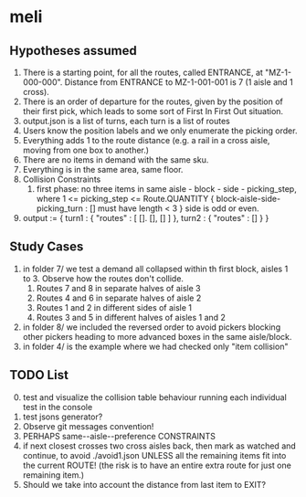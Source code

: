 # meli

## Hypotheses assumed
1. There is a starting point, for all the routes, called ENTRANCE, at "MZ-1-000-000".
Distance from ENTRANCE to MZ-1-001-001 is 7 (1 aisle and 1 cross).
2. There is an order of departure for the routes, 
given by the position of their first pick, which leads to some sort
of First In First Out situation.
3. output.json is a list of turns, each turn is a list of routes
4. Users know the position labels and we only enumerate the picking order.
5. Everything adds 1 to the route distance (e.g. a rail in a cross aisle,
   moving from one box to another.)
6. There are no items in demand with the same sku.
7. Everything is in the same area, same floor.
8.  Collision Constraints
    1.  first phase: no three items in same aisle - block - side - picking_step,
        where 1 <= picking_step <= Route.QUANTITY 
{ 
    block-aisle-side-picking_turn : [] must have length < 3
}
side is odd or even.
9. output := { 
        turn1 : { "routes" : [ []. [], [] ] },
        turn2 : { "routes" : [] }
     }


## Study Cases
1. in folder 7/ we test a demand all collapsed within th first block,
aisles 1 to 3. Observe how the routes don't collide.
   1.  Routes 7 and 8 in separate halves of aisle 3
   2.  Routes 4 and 6 in separate halves of aisle 2
   3.  Routes 1 and 2 in different sides of aisle 1
   4.  Routes 3 and 5 in different halves of aisles 1 and 2
2. in folder 8/ we included the reversed order to avoid pickers 
blocking other pickers heading to more advanced boxes in the same aisle/block.
3. in folder 4/ is the example where we had checked only "item collision"

## TODO List
0.  test and visualize the collision table behaviour running each individual test
in the console
1.  test jsons generator?
2.  Observe git messages convention!
3.  PERHAPS same--aisle--preference CONSTRAINTS
4.  if next closest crosses two cross aisles back, then mark as watched and
continue, to avoid ./avoid1.json UNLESS all the remaining items fit into the
current ROUTE! (the risk is to have an entire extra route for just one remaining
item.)
5. Should we take into account the distance from last item to EXIT?
